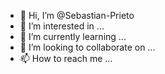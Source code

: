 - 👋 Hi, I’m @Sebastian-Prieto
- 👀 I’m interested in ...
- 🌱 I’m currently learning ...
- 💞️ I’m looking to collaborate on ...
- 📫 How to reach me ...

<!---
Sebastian-Prieto/Sebastian-Prieto is a ✨ special ✨ repository because its `README.md` (this file) appears on your GitHub profile.
You can click the Preview link to take a look at your changes.
--->
